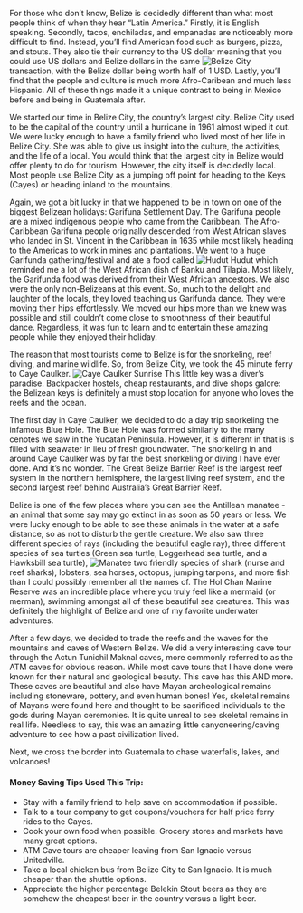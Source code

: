 For those who don’t know, Belize is decidedly different than what most people think of when they hear “Latin America.”  Firstly, it is English speaking.  Secondly, tacos, enchiladas, and empanadas are noticeably more difficult to find.  Instead, you’ll find American food such as burgers, pizza, and stouts.  They also tie their currency to the US dollar meaning that you could use US dollars and Belize dollars in the same ![](belize/belizeCityElena2_opt.jpg "Belize City") transaction, with the Belize dollar being worth half of 1 USD.  Lastly, you’ll find that the people and culture is much more Afro-Caribean and much less Hispanic.  All of these things made it a unique contrast to being in Mexico before and being in Guatemala after.

We started our time in Belize City, the country’s largest city.  Belize City used to be the capital of the country until a hurricane in 1961 almost wiped it out.  We were lucky enough to have a family friend who lived most of her life in Belize City.  She was able to give us insight into the culture, the activities, and the life of a local.  You would think that the largest city in Belize would offer plenty to do for tourism.  However, the city itself is decidedly local.  Most people use Belize City as a jumping off point for heading to the Keys (Cayes) or heading inland to the mountains.

Again, we got a bit lucky in that we happened to be in town on one of the biggest Belizean holidays: Garifuna Settlement Day.  The Garifuna people are a mixed indigenous people who came from the Caribbean.  The Afro-Caribbean Garifuna people originally descended from West African slaves who landed in St. Vincent in the Caribbean in 1635 while most likely heading to the Americas to work in mines and plantations.  We went to a huge Garifunda gathering/festival and ate a food called ![](belize/belizeFood_opt.jpg "Hudut") Hudut which reminded me a lot of the West African dish of Banku and Tilapia.  Most likely, the Garifunda food was derived from their West African ancestors.  We also were the only non-Belizeans at this event.  So, much to the delight and laughter of the locals, they loved teaching us Garifunda dance.  They were moving their hips effortlessly.  We moved our hips more than we knew was possible and still couldn’t come close to smoothness of their beautiful dance.  Regardless, it was fun to learn and to entertain these amazing people while they enjoyed their holiday.

The reason that most tourists come to Belize is for the snorkeling, reef diving, and marine wildlife.  So, from Belize City, we took the 45 minute ferry to Caye Caulker. ![](belize/cayeCaulker_opt.jpg "Caye Caulker Sunrise") This little key was a diver’s paradise.  Backpacker hostels, cheap restaurants, and dive shops galore: the Belizean keys is definitely a must stop location for anyone who loves the reefs and the ocean.

The first day in Caye Caulker, we decided to do a day trip snorkeling the infamous Blue Hole.  The Blue Hole was formed similarly to the many cenotes we saw in the Yucatan Peninsula.  However, it is different in that is is filled with seawater in lieu of fresh groundwater.  The snorkeling in and around Caye Caulker was by far the best snorkeling or diving I have ever done.  And it’s no wonder.  The Great Belize Barrier Reef is the largest reef system in the northern hemisphere, the largest living reef system, and the second largest reef behind Australia’s Great Barrier Reef.

Belize is one of the few places where you can see the Antillean manatee - an animal that some say may go extinct in as soon as 50 years or less.  We were lucky enough to be able to see these animals in the water at a safe distance, so as not to disturb the gentle creature.  We also saw three different species of rays (including the beautiful eagle ray), three different species of sea turtles (Green sea turtle, Loggerhead sea turtle, and a Hawksbill sea turtle), ![](belize/manateeAir_opt.jpg "Manatee") two friendly species of shark (nurse and reef sharks), lobsters, sea horses, octopus, jumping tarpons, and more fish than I could possibly remember all the names of.  The Hol Chan Marine Reserve was an incredible place where you truly feel like a mermaid (or merman), swimming amongst all of these beautiful sea creatures.  This was definitely the highlight of Belize and one of my favorite underwater adventures.

After a few days, we decided to trade the reefs and the waves for the mountains and caves of Western Belize.  We did a very interesting cave tour through the Actun Tunichil Maknal caves, more commonly referred to as the ATM caves for obvious reason.  While most cave tours that I have done were known for their natural and geological beauty.  This cave has this AND more.  These caves are beautiful and also have Mayan archeological remains including stoneware, pottery, and even human bones!  Yes, skeletal remains of Mayans were found here and thought to be sacrificed individuals to the gods during Mayan ceremonies.  It is quite unreal to see skeletal remains in real life.  Needless to say, this was an amazing little canyoneering/caving adventure to see how a past civilization lived.

Next, we cross the border into Guatemala to chase waterfalls, lakes, and volcanoes!

#### Money Saving Tips Used This Trip:

* Stay with a family friend to help save on accommodation if possible.
* Talk to a tour company to get coupons/vouchers for half price ferry rides to the Cayes.
* Cook your own food when possible.  Grocery stores and markets have many great options.
* ATM Cave tours are cheaper leaving from San Ignacio versus Unitedville.
* Take a local chicken bus from Belize City to San Ignacio.  It is much cheaper than the shuttle options.
* Appreciate the higher percentage Belekin Stout beers as they are somehow the cheapest beer in the country versus a light beer.
